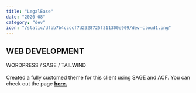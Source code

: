 ```yaml
---
title: "LegalEase"
date: "2020-08"
category: "dev"
icon: "/static/dfbb7b4ccccf7d2328725f311300e909/dev-cloud1.png"
---
```

## WEB DEVELOPMENT

WORDPRESS / SAGE / TAILWIND
<br><br>
Created a fully customed theme for this client using SAGE and ACF. You can check out the page **[here.](https://legaleasemarketing.com/)**
